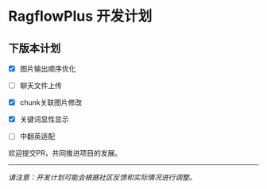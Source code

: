 # RagflowPlus 开发计划

## 下版本计划

- [x] 图片输出顺序优化

- [ ] 聊天文件上传

- [x] chunk关联图片修改

- [x] 关键词显性显示

- [ ] 中翻英适配

欢迎提交PR，共同推进项目的发展。

---

*请注意：开发计划可能会根据社区反馈和实际情况进行调整。*